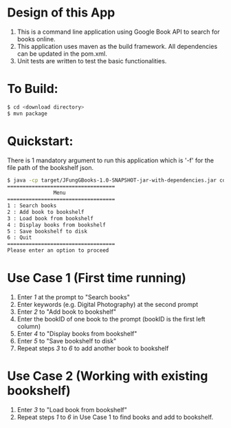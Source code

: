 # Design of this App
1. This is a command line application using Google Book API to search for books online.
2. This application uses maven as the build framework. All dependencies can be updated in the pom.xml.
3. Unit tests are written to test the basic functionalities.
# To Build:
```sh
$ cd <download directory>
$ mvn package
```
# Quickstart:
There is 1 mandatory argument to run this application which is '-f' for the file path of the bookshelf json.
```sh
$ java -cp target/JFungGBooks-1.0-SNAPSHOT-jar-with-dependencies.jar com.jfung.App -f /tmp/bookshelf.json
===================================
               Menu
===================================
1 : Search books
2 : Add book to bookshelf
3 : Load book from bookshelf
4 : Display books from bookshelf
5 : Save bookshelf to disk
6 : Quit
===================================
Please enter an option to proceed
```

# Use Case 1 (First time running)
1. Enter *1* at the prompt to "Search books"
2. Enter keywords (e.g. Digital Photography) at the second prompt
3. Enter *2* to "Add book to bookshelf"
4. Enter the bookID of one book to the prompt (bookID is the first left column)
5. Enter *4* to "Display books from bookshelf"
6. Enter *5* to "Save bookshelf to disk"
7. Repeat steps *3* to *6* to add another book to bookshelf

# Use Case 2 (Working with existing bookshelf)
1. Enter *3* to "Load book from bookshelf"
2. Repeat steps *1* to *6* in Use Case 1 to find books and add to bookshelf.

